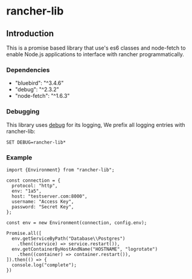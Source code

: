 # rancher-lib

## Introduction
This is a promise based library that use's es6 classes and node-fetch to enable Node.js applications to interface with rancher programmatically.

### Dependencies
 - "bluebird": "^3.4.6"
 - "debug": "^2.3.2"
 - "node-fetch": "^1.6.3"

### Debugging
This library uses [debug](https://github.com/visionmedia/debug) for its logging, We prefix all logging entries with rancher-lib:
```
SET DEBUG=rancher-lib*
```

### Example
```
import {Environment} from "rancher-lib";

const connection = {
  protocol: "http",
  env: "1a5",
  host: "testserver.com:8000",
  username: "Access Key",
  password: "Secret Key",
};

const env = new Environment(connection, config.env);

Promise.all([
  env.getServiceByPath("Database\\Postgres")
    .then((service) => service.restart()),
  env.getContainerByHostAndName("HOSTNAME", "logrotate")
    .then((container) => container.restart()),
]).then(() => {
  console.log("complete");
})
```